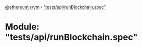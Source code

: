 [@ethereumjs/vm](../README.md) › ["tests/api/runBlockchain.spec"](_tests_api_runblockchain_spec_.md)

# Module: "tests/api/runBlockchain.spec"


